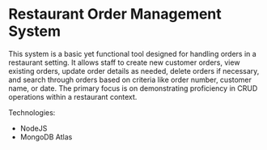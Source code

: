 # Restaurant Order Management System

This system is a basic yet functional tool designed for handling orders in a restaurant setting. It allows staff to create new customer orders, view existing orders, update order details as needed, delete orders if necessary, and search through orders based on criteria like order number, customer name, or date. The primary focus is on demonstrating proficiency in CRUD operations within a restaurant context.

Technologies:
* NodeJS
* MongoDB Atlas
